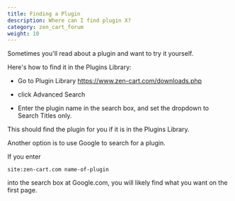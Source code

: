 ```yaml
---
title: Finding a Plugin
description: Where can I find plugin X? 
category: zen_cart_forum
weight: 10
---
```


Sometimes you'll read about a plugin and want to try it yourself. 

Here's how to find it in the Plugins Library: 

- Go to Plugin Library
https://www.zen-cart.com/downloads.php

- click Advanced Search

- Enter the plugin name in the search box, and set the dropdown to Search Titles only.

This should find the plugin for you if it is in the Plugins Library. 

Another option is to use Google to search for a plugin.  

If you enter 

```
site:zen-cart.com name-of-plugin 
```

into the search box at Google.com, you will likely find what you want on the first page. 
